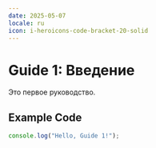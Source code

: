 ```yaml
---
date: 2025-05-07
locale: ru
icon: i-heroicons-code-bracket-20-solid
---
```


# Guide 1: Введение

Это первое руководство.

## Example Code

```typescript
console.log("Hello, Guide 1!");
```
